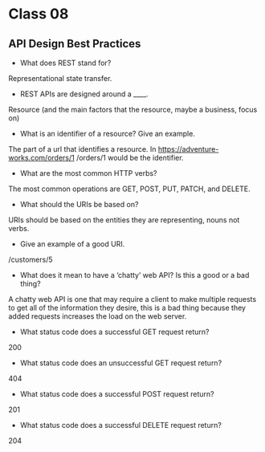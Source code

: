 # Class 08

## API Design Best Practices

- What does REST stand for?

Representational state transfer.

- REST APIs are designed around a ____.

Resource (and the main factors that the resource, maybe a business, focus on)

- What is an identifier of a resource? Give an example.

The part of a url that identifies a resource. In https://adventure-works.com/orders/1 /orders/1 would be the identifier.

- What are the most common HTTP verbs?

The most common operations are GET, POST, PUT, PATCH, and DELETE.

- What should the URIs be based on?

URIs should be based on the entities they are representing, nouns not verbs.

- Give an example of a good URI.

/customers/5

- What does it mean to have a ‘chatty’ web API? Is this a good or a bad thing?

A chatty web API is one that may require a client to make multiple requests to get all of the information they desire, this is a bad thing because they added requests increases the load on the web server.

- What status code does a successful GET request return?

200

- What status code does an unsuccessful GET request return?

404

- What status code does a successful POST request return?

201

- What status code does a successful DELETE request return?

204
